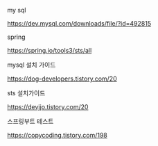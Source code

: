 my sql

https://dev.mysql.com/downloads/file/?id=492815



spring

https://spring.io/tools3/sts/all



mysql 설치 가이드

https://dog-developers.tistory.com/20



sts 설치가이드

https://devjjo.tistory.com/20



스프링부트 테스트

https://copycoding.tistory.com/198